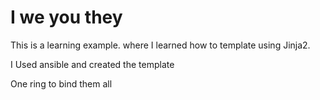 # I we you they 
This is a learning example. where I learned how to template using Jinja2.

I Used ansible and created the template


One ring to bind them all


